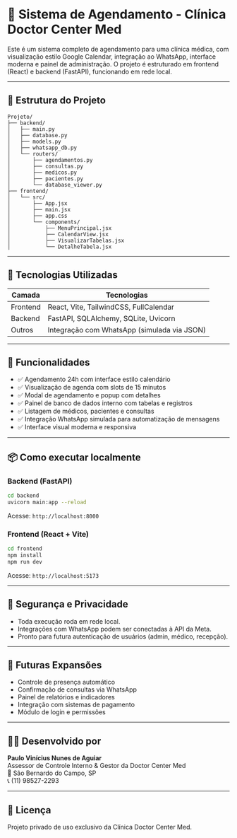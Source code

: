 # 🏥 Sistema de Agendamento - Clínica Doctor Center Med

Este é um sistema completo de agendamento para uma clínica médica, com visualização estilo Google Calendar, integração ao WhatsApp, interface moderna e painel de administração. O projeto é estruturado em frontend (React) e backend (FastAPI), funcionando em rede local.

---

## 📁 Estrutura do Projeto

```
Projeto/
├── backend/
│   ├── main.py
│   ├── database.py
│   ├── models.py
│   ├── whatsapp_db.py
│   └── routers/
│       ├── agendamentos.py
│       ├── consultas.py
│       ├── medicos.py
│       ├── pacientes.py
│       └── database_viewer.py
├── frontend/
│   └── src/
│       ├── App.jsx
│       ├── main.jsx
│       ├── app.css
│       └── components/
│           ├── MenuPrincipal.jsx
│           ├── CalendarView.jsx
│           ├── VisualizarTabelas.jsx
│           └── DetalheTabela.jsx
```

---

## 🚀 Tecnologias Utilizadas

| Camada     | Tecnologias                                 |
|------------|----------------------------------------------|
| Frontend   | React, Vite, TailwindCSS, FullCalendar       |
| Backend    | FastAPI, SQLAlchemy, SQLite, Uvicorn         |
| Outros     | Integração com WhatsApp (simulada via JSON)  |

---

## 🧩 Funcionalidades

- ✅ Agendamento 24h com interface estilo calendário
- ✅ Visualização de agenda com slots de 15 minutos
- ✅ Modal de agendamento e popup com detalhes
- ✅ Painel de banco de dados interno com tabelas e registros
- ✅ Listagem de médicos, pacientes e consultas
- ✅ Integração WhatsApp simulada para automatização de mensagens
- ✅ Interface visual moderna e responsiva

---

## 📦 Como executar localmente

### Backend (FastAPI)

```bash
cd backend
uvicorn main:app --reload
```

Acesse: `http://localhost:8000`

### Frontend (React + Vite)

```bash
cd frontend
npm install
npm run dev
```

Acesse: `http://localhost:5173`

---

## 🔐 Segurança e Privacidade

- Toda execução roda em rede local.
- Integrações com WhatsApp podem ser conectadas à API da Meta.
- Pronto para futura autenticação de usuários (admin, médico, recepção).

---

## 📌 Futuras Expansões

- Controle de presença automático
- Confirmação de consultas via WhatsApp
- Painel de relatórios e indicadores
- Integração com sistemas de pagamento
- Módulo de login e permissões

---

## 👨‍💻 Desenvolvido por

**Paulo Vinícius Nunes de Aguiar**  
Assessor de Controle Interno & Gestor da Doctor Center Med  
📍 São Bernardo do Campo, SP  
📞 (11) 98527-2293

---

## 📝 Licença

Projeto privado de uso exclusivo da Clínica Doctor Center Med.